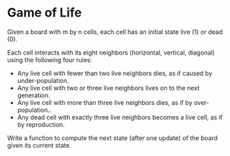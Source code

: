 Game of Life
==============

Given a board with m by n cells, each cell has an initial state live (1) or dead (0). 

Each cell interacts with its eight neighbors (horizontal, vertical, diagonal) using the following four rules:

 * Any live cell with fewer than two live neighbors dies, as if caused by under-population.
 * Any live cell with two or three live neighbors lives on to the next generation.
 * Any live cell with more than three live neighbors dies, as if by over-population..
 * Any dead cell with exactly three live neighbors becomes a live cell, as if by reproduction.
 
  Write a function to compute the next state (after one update) of the board given its current state.